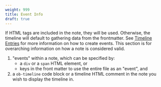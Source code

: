 ```yaml
---
weight: 999
title: Event Info
draft: true
---
```


If HTML tags are included in the note, they will be used. Otherwise, the timeline will default to gathering data from the frontmatter. See [Timeline Entries](#timeline-entries) for more information on how to create events. This section is for overarching information on how a note is considered valid.

1. "events" within a note, which can be specified by:
    - a `div` or a `span` HTML element, or
    - keys in the front matter to use the entire file as an "event", and
2. a `ob-timeline` code block or a timeline HTML comment in the note you wish to display the timeline in.
